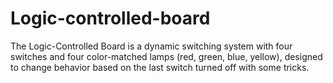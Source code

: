 # Logic-controlled-board
The Logic-Controlled Board is a dynamic switching system with four switches and four color-matched lamps (red, green, blue, yellow), designed to change behavior based on the last switch turned off with some tricks.
